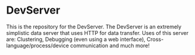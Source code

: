 DevServer
=========

This is the repository for the DevServer. The DevServer is an extremely simplistic data server that uses HTTP for data transfer. Uses of this server are: Clustering, Debugging (even using a web interface),  Cross-language/process/device communication and much more!
